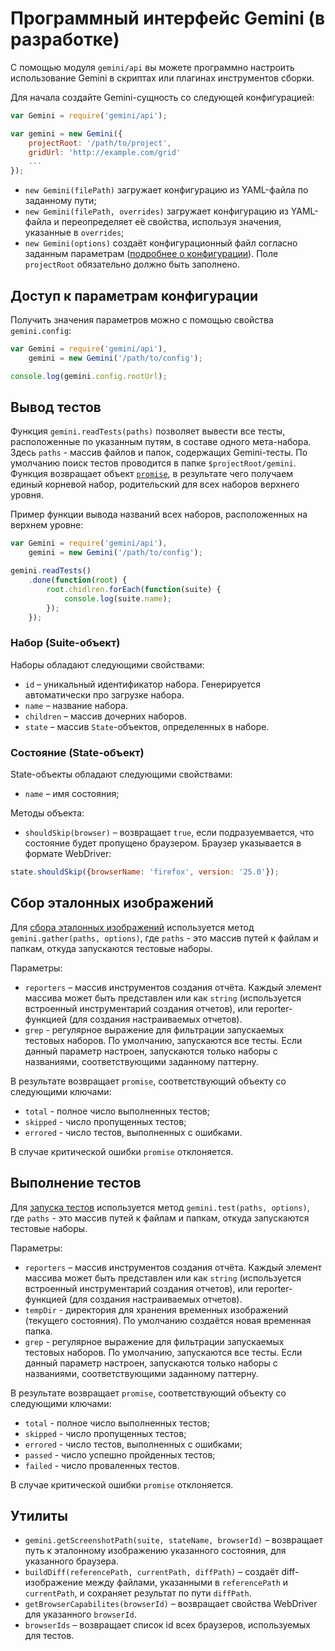 # Программный интерфейс Gemini (в разработке)

С помощью модуля `gemini/api` вы можете программно настроить использование Gemini в скриптах или плагинах инструментов сборки.

Для начала создайте Gemini-сущность со следующей конфигурацией:

```javascript
var Gemini = require('gemini/api');

var gemini = new Gemini({
    projectRoot: '/path/to/project',
    gridUrl: 'http://example.com/grid'
    ...
});
```

* `new Gemini(filePath)` загружает конфигурацию из YAML-файла по заданному пути;
* `new Gemini(filePath, overrides)` загружает конфигурацию из YAML-файла и переопределяет её свойства, используя значения, указанные в `overrides`;
* `new Gemini(options)` создаёт конфигурационный файл согласно заданным параметрам ([подробнее о конфигурации](https://github.com/jk708/gemini/blob/restructuring-docs/doc/config.ru.md)).
Поле `projectRoot` обязательно должно быть заполнено.

## Доступ к параметрам конфигурации

Получить значения параметров можно с помощью свойства `gemini.config`:

```javascript
var Gemini = require('gemini/api'),
    gemini = new Gemini('/path/to/config');

console.log(gemini.config.rootUrl);
```

## Вывод тестов

Функция `gemini.readTests(paths)` позволяет вывести все тесты, расположенные по указанным путям, в составе одного мета-набора. Здесь `paths` - массив файлов и папок, содержащих Gemini-тесты.
По умолчанию поиск тестов проводится в папке `$projectRoot/gemini`.
Функция возвращает объект [`promise`](http://api.jquery.com/promise/), в результате чего получаем единый корневой набор, родительский для всех наборов верхнего уровня.

Пример функции вывода названий всех наборов, расположенных на верхнем уровне:

```javascript
var Gemini = require('gemini/api'),
    gemini = new Gemini('/path/to/config');

gemini.readTests()
    .done(function(root) {
        root.chidlren.forEach(function(suite) {
            console.log(suite.name);
        });
    });
```
### Набор (Suite-объект)

Наборы обладают следующими свойствами:

* `id` – уникальный идентификатор набора. Генерируется автоматически про загрузке набора.
* `name` – название набора.
* `children` – массив дочерних наборов.
* `state` – массив `State`-объектов, определенных в наборе.

### Состояние (State-объект)

State-объекты обладают следующими свойствами:

* `name` – имя состояния;

Методы объекта:

* `shouldSkip(browser)` – возвращает `true`, если подразуемвается, что состояние будет пропущено браузером.
Браузер указывается в формате WebDriver:
```javascript
state.shouldSkip({browserName: 'firefox', version: '25.0'});
```

## Сбор эталонных изображений

Для [сбора эталонных изображений](https://github.com/jk708/gemini/blob/restructuring-docs/doc/config.ru.md#ref-shots) используется метод `gemini.gather(paths, options)`, где `paths` - это массив путей к файлам и папкам, откуда запускаются тестовые наборы.

Параметры:
* `reporters` – массив инструментов создания отчёта. Каждый элемент массива может быть представлен или как `string` (используется встроенный инструментарий создания отчетов), или reporter-функцией (для создания настраиваемых отчетов).
* `grep` - регулярное выражение для фильтрации запускаемых тестовых наборов. По умолчанию, запускаются все тесты. Если данный параметр настроен, запускаются только наборы с названиями, соответствующими заданному паттерну.

В результате возвращает `promise`, соответствующий объекту со следующими ключами:

* `total` - полное число выполненных тестов;
* `skipped` - число пропущенных тестов;
* `errored` - число тестов, выполненных с ошибками.

В случае критической ошибки `promise` отклоняется.

##  Выполнение тестов 

Для [запуска тестов](https://github.com/jk708/gemini/blob/restructuring-docs/doc/config.ru.md#tests-exe) используется метод `gemini.test(paths, options)`, где `paths` - это массив путей к файлам и папкам, откуда запускаются тестовые наборы.

Параметры:
* `reporters` – массив инструментов создания отчёта. Каждый элемент массива может быть представлен или как `string` (используется встроенный инструментарий создания отчетов), или reporter-функцией (для создания настраиваемых отчетов).
* `tempDir` - директория для хранения временных изображений (текущего состояния). По умолчанию создаётся новая временная папка.
* `grep` - регулярное выражение для фильтрации запускаемых тестовых наборов. По умолчанию, запускаются все тесты. Если данный параметр настроен, запускаются только наборы с названиями, соответствующими заданному паттерну.

В результате возвращает `promise`, соответствующий объекту со следующими ключами:

* `total` - полное число выполненных тестов;
* `skipped` - число пропущенных тестов;
* `errored` - число тестов, выполненных с ошибками;
* `passed` - число успешно пройденных тестов;
* `failed` - число проваленных тестов.

В случае критической ошибки `promise` отклоняется.

## Утилиты

* `gemini.getScreenshotPath(suite, stateName, browserId)` – возвращает путь к эталонному изображению указанного состояния, для указанного браузера.
* `buildDiff(referencePath, currentPath, diffPath)` – создаёт  diff-изображение между файлами, указанными в `referencePath` и
`currentPath`, и сохраняет результат по пути `diffPath`.
* `getBrowserCapabilites(browserId)` – возвращает свойства WebDriver для указанного `browserId`.
* `browserIds` – возвращает список id всех браузеров, используемых для тестов.

